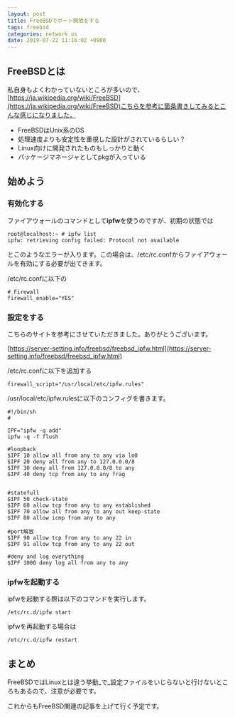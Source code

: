 ```yaml
---
layout: post
title: FreeBSDでポート開放をする
tags: freebsd
categories: network os
date: 2019-07-22 11:16:02 +0900
---
```


FreeBSDとは
---------

私自身もよくわかっていないところが多いので、[https://ja.wikipedia.org/wiki/FreeBSD](https://ja.wikipedia.org/wiki/FreeBSD)こちらを参考に箇条書きしてみるとこんな感じになりました。

*   FreeBSDはUnix系のOS
*   処理速度よりも安定性を重視した設計がされているらしい？
*   Linux向けに開発されたものもしっかりと動く
*   パッケージマネージャとしてpkgが入っている

始めよう
----

### 有効化する

ファイアウォールのコマンドとして**ipfw**を使うのですが、初期の状態では

    root@localhost:~ # ipfw list
    ipfw: retrieving config failed: Protocol not available

とこのようなエラーが入ります。この場合は、/etc/rc.confからファイアウォールを有効にする必要が出てきます。

/etc/rc.confに以下の

    # Firewall
    firewall_enable="YES"

### 設定をする

こちらのサイトを参考にさせていただきました。ありがとうございます。

[https://server-setting.info/freebsd/freebsd_ipfw.html](https://server-setting.info/freebsd/freebsd_ipfw.html)

/etc/rc.confに以下を追加する

    firewall_script="/usr/local/etc/ipfw.rules"

/usr/local/etc/ipfw.rulesに以下のコンフィグを書きます。

    #!/bin/sh
    #
    
    IPF="ipfw -q add"
    ipfw -q -f flush
    
    #loopback
    $IPF 10 allow all from any to any via lo0
    $IPF 20 deny all from any to 127.0.0.0/8
    $IPF 30 deny all from 127.0.0.0/8 to any
    $IPF 40 deny tcp from any to any frag
    
    
    #statefull
    $IPF 50 check-state
    $IPF 60 allow tcp from any to any established
    $IPF 70 allow all from any to any out keep-state
    $IPF 80 allow icmp from any to any
    
    #port解放
    $IPF 90 allow tcp from any to any 22 in
    $IPF 91 allow tcp from any to any 22 out
    
    #deny and log everything
    $IPF 1000 deny log all from any to any

### ipfwを起動する

ipfwを起動する際は以下のコマンドを実行します。

    /etc/rc.d/ipfw start

ipfwを再起動する場合は

    /etc/rc.d/ipfw restart

まとめ
---

FreeBSDではLinuxとは違う挙動_で_設定ファイルをいじらないと行けないところもあるので、注意が必要です。

これからもFreeBSD関連の記事を上げて行く予定です。